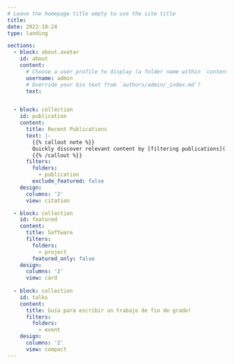 ```yaml
---
# Leave the homepage title empty to use the site title
title:
date: 2022-10-24
type: landing

sections:
  - block: about.avatar
    id: about
    content:
      # Choose a user profile to display (a folder name within `content/authors/`)
      username: admin
      # Override your bio text from `authors/admin/_index.md`?
      text:


  - block: collection
    id: publication
    content:
      title: Recent Publications
      text: |-
        {{% callout note %}}
        Quickly discover relevant content by [filtering publications](./publication/).
        {{% /callout %}}
      filters:
        folders:
          - publication
        exclude_featured: false
    design:
      columns: '2'
      view: citation

  - block: collection
    id: featured
    content:
      title: Software
      filters:
        folders:
          - project
        featured_only: false
    design:
      columns: '2'
      view: card
  
  - block: collection
    id: talks
    content:
      title: Guía para escribir un trabajo de fin de grado!
      filters:
        folders:
          - event
    design:
      columns: '2'
      view: compact
---
```

